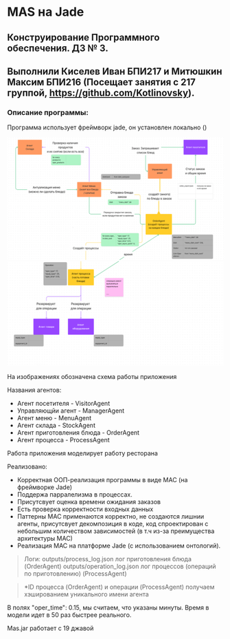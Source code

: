 # MAS на Jade
## Конструирование Программного обеспечения. ДЗ № 3.
## Выполнили Киселев Иван БПИ217 и Митюшкин Максим БПИ216 (Посещает занятия с 217 группой, https://github.com/Kotlinovsky).

### Описание программы:
Программа использует фреймворк jade, он установлен локально ()

![img.png](images/diagram_pt_1.png)
![img_1.png](images/diagram_pt_2.png)

На изображениях обозначена схема работы приложения

Названия агентов:

- Агент посетителя - VisitorAgent
- Управляющйи агент - ManagerAgent
- Агент меню - MenuAgent
- Агент склада - StockAgent
- Агент приготовления блюда - OrderAgent
- Агент процесса - ProcessAgent


Работа приложения моделирует работу ресторана

Реализовано:

- Корректная ООП-реализация программы в виде МАС (на фреймворке Jade)
- Поддержа парралелизма в процессах.
- Присутсвует оценка времени ожидания заказов
- Есть проверка корректности входных данных
- Паттерны МАС применаются корректно, не создаются лишнии агенты, присутсвует декомпозиция в коде, код спроектирован с небольшим количеством зависимостей (в т.ч из-за преимущества архитектуры МАС)
- Реализация МАС на платформе Jade (с использованием онтологий).

> Логи:
> outputs/process_log.json лог приготовления блюда (OrderAgent)
> outputs/operation_log.json лог процессов (операций по приготовлению) (ProcessAgent)


> *ID процесса (OrderAgent) и операции (ProcessAgent) получаем хэшированием уникального имени агента

В полях "oper_time": 0.15, мы считаем, что указаны минуты. Время в модели идет в 50 раз быстрее реального.

Mas.jar работает с 19 джавой

